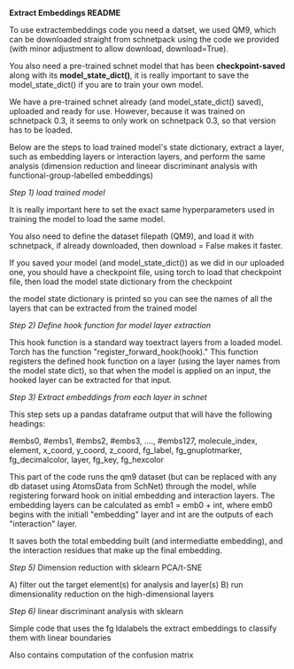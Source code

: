 **Extract Embeddings README**


To use extractembeddings code you need a datset, we used QM9, which can be downloaded straight from schnetpack using the code we provided (with minor adjustment to allow download, download=True).

You also need a pre-trained schnet model that has been **checkpoint-saved** along with its **model_state_dict()**, it is really important to save the model_state_dict() if you are to train your own model. 

We have a pre-trained schnet already (and model_state_dict() saved), uploaded and ready for use. However, because it was trained on schnetpack 0.3, it seems to only work on schnetpack 0.3, so that version has to be loaded.

Below are the steps to load trained model's state dictionary, extract a layer, such as embedding layers or interaction layers, and perform the same analysis (dimension reduction and lineear discriminant analysis with functional-group-labelled embeddings)

_Step 1) load trained model_

It is really important here to set the exact same hyperparameters used in training the model to load the same model.

You also need to define the dataset filepath (QM9), and load it with schnetpack, if already downloaded, then download = False makes it faster. 

If you saved your model (and model_state_dict()) as we did in our uploaded one, you should have a checkpoint file, using torch to load that checkpoint file, then
load the model state dictionary from the checkpoint

the model state dictionary is printed so you can see the names of all the layers that can be extracted from the trained model 

_Step 2) Define hook function for model layer extraction_

This hook function is a standard way toextract layers from a loaded model. Torch 
has the function "register_forward_hook(hook)." This function registers the defined hook function on a layer (using the layer names from the model state dict), 
so that when the model is applied on an input, the hooked layer can be extracted for that input. 

_Step 3) Extract embeddings from each layer in schnet_

This step sets up a pandas dataframe output that will have the following headings:

#embs0, #embs1, #embs2, #embs3, ...., #embs127, molecule_index, element, x_coord, y_coord, z_coord, fg_label, fg_gnuplotmarker, fg_decimalcolor, layer, fg_key, fg_hexcolor

This part of the code runs the qm9 dataset (but can be replaced with any db dataset using AtomsData from SchNet) through the model, while registering forward hook on initial embedding and interaction layers. The embedding layers can be calculated as emb1 = emb0 + int, where emb0 begins with the initiall "embedding" layer and int are the outputs of each "interaction" layer. 

It saves both the total embedding built (and intermediatte embedding), and the interaction residues that make up the final embedding. 


_Step 5)_ Dimension reduction with sklearn PCA/t-SNE

  A) filter out the target element(s) for analysis and layer(s)
  B) run dimensionality reduction on the high-dimensional layers 

_Step 6)_ linear discriminant analysis with sklearn 

  Simple code that uses the fg ldalabels the extract embeddings to classify them with linear boundaries

  Also contains computation of the confusion matrix




